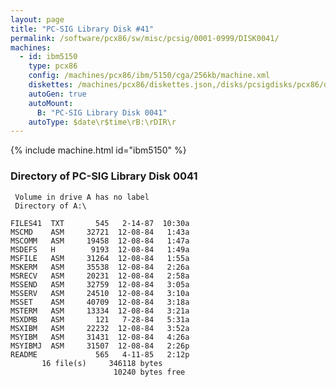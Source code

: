 ```yaml
---
layout: page
title: "PC-SIG Library Disk #41"
permalink: /software/pcx86/sw/misc/pcsig/0001-0999/DISK0041/
machines:
  - id: ibm5150
    type: pcx86
    config: /machines/pcx86/ibm/5150/cga/256kb/machine.xml
    diskettes: /machines/pcx86/diskettes.json,/disks/pcsigdisks/pcx86/diskettes.json
    autoGen: true
    autoMount:
      B: "PC-SIG Library Disk 0041"
    autoType: $date\r$time\rB:\rDIR\r
---
```


{% include machine.html id="ibm5150" %}

### Directory of PC-SIG Library Disk 0041

     Volume in drive A has no label
     Directory of A:\

    FILES41  TXT       545   2-14-87  10:30a
    MSCMD    ASM     32721  12-08-84   1:43a
    MSCOMM   ASM     19458  12-08-84   1:47a
    MSDEFS   H        9193  12-08-84   1:49a
    MSFILE   ASM     31264  12-08-84   1:55a
    MSKERM   ASM     35538  12-08-84   2:26a
    MSRECV   ASM     20231  12-08-84   2:58a
    MSSEND   ASM     32759  12-08-84   3:05a
    MSSERV   ASM     24510  12-08-84   3:10a
    MSSET    ASM     40709  12-08-84   3:18a
    MSTERM   ASM     13334  12-08-84   3:21a
    MSXDMB   ASM       121   7-28-84   5:31a
    MSXIBM   ASM     22232  12-08-84   3:52a
    MSYIBM   ASM     31431  12-08-84   4:26a
    MSYIBMJ  ASM     31507  12-08-84   2:26p
    README             565   4-11-85   2:12p
           16 file(s)     346118 bytes
                           10240 bytes free
